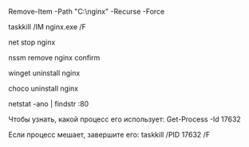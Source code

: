 Remove-Item -Path "C:\nginx" -Recurse -Force


taskkill /IM nginx.exe /F

net stop nginx

nssm remove nginx confirm

winget uninstall nginx

choco uninstall nginx


netstat -ano | findstr :80


Чтобы узнать, какой процесс его использует:
Get-Process -Id 17632

Если процесс мешает, завершите его:
taskkill /PID 17632 /F